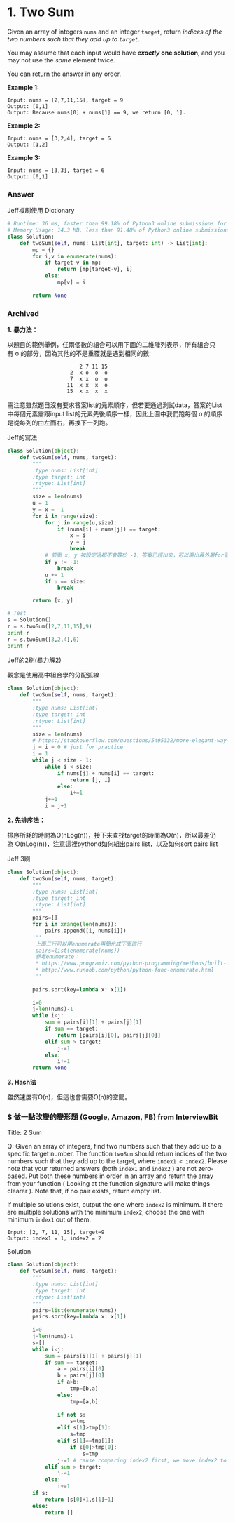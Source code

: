 # 1. Two Sum

Given an array of integers `nums` and an integer `target`, return *indices of the two numbers such that they add up to `target`*.

You may assume that each input would have ***exactly* one solution**, and you may not use the *same* element twice.

You can return the answer in any order.

**Example 1:**

```
Input: nums = [2,7,11,15], target = 9
Output: [0,1]
Output: Because nums[0] + nums[1] == 9, we return [0, 1].
```

**Example 2:**

```
Input: nums = [3,2,4], target = 6
Output: [1,2]
```

**Example 3:**

```
Input: nums = [3,3], target = 6
Output: [0,1]
```

### Answer

Jeff複刷使用 Dictionary

```python
# Runtime: 36 ms, faster than 99.18% of Python3 online submissions for Two Sum.
# Memory Usage: 14.3 MB, less than 91.48% of Python3 online submissions for Two Sum.
class Solution:
    def twoSum(self, nums: List[int], target: int) -> List[int]:
        mp = {}
        for i,v in enumerate(nums):
            if target-v in mp:
                return [mp[target-v], i]
            else:
                mp[v] = i
                
        return None
```

### Archived

**1. 暴力法：**

以題目的範例舉例，任兩個數的組合可以用下圖的二維陣列表示，所有組合只有 o 的部分，因為其他的不是重覆就是遇到相同的數:

```
                       2 7 11 15    
                    2  x o  o  o
                    7  x x  o  o
                   11  x x  x  o
                   15  x x  x  x
```

需注意雖然題目沒有要求答案list的元素順序，但若要通過測試data，答案的List中每個元素需跟input list的元素先後順序一樣，因此上圖中我們跑每個 o 的順序是從每列的由左而右，再換下一列跑。

Jeff的寫法

```python
class Solution(object):
    def twoSum(self, nums, target):
        """
        :type nums: List[int]
        :type target: int
        :rtype: List[int]
        """
        size = len(nums)
        u = 1
        y = x = -1
        for i in range(size):
            for j in range(u,size):
                if (nums[i] + nums[j]) == target:
                    x = i
                    y = j
                    break
            # 前面 x, y 被設定過都不會等於 -1，答案已經出來，可以跳出最外層for迴圈
            if y != -1:
                break
            u += 1
            if u == size:
                break

        return [x, y]

# Test
s = Solution()
r = s.twoSum([2,7,11,15],9)
print r
r = s.twoSum([3,2,4],6)
print r
```

Jeff的2刷(暴力解2)

觀念是使用高中組合學的分配弧線

```python
class Solution(object):
    def twoSum(self, nums, target):
        """
        :type nums: List[int]
        :type target: int
        :rtype: List[int]
        """
        size = len(nums)
        # https://stackoverflow.com/questions/5495332/more-elegant-way-of-declaring-multiple-variables-at-the-same-time
        j = i = 0 # just for practice
        i = 1
        while j < size - 1:
            while i < size:
                if nums[j] + nums[i] == target:
                    return [j, i]
                else:
                    i+=1
            j+=1
            i = j+1
```

**2. 先排序法：**

排序所耗的時間為O(nLog(n))，接下來查找target的時間為O(n)，所以最差仍為 O(nLog(n))，注意這裡pythond如何組出pairs list，以及如何sort pairs list

Jeff 3刷

```python
class Solution(object):
    def twoSum(self, nums, target):
        """
        :type nums: List[int]
        :type target: int
        :rtype: List[int]
        """
        pairs=[]
        for i in xrange(len(nums)):
            pairs.append([i, nums[i]])
        '''
         上面三行可以用enumerate再簡化成下面這行
         pairs=list(enumerate(nums))
         參考enumerate：
         * https://www.programiz.com/python-programming/methods/built-in/enumerate
         * http://www.runoob.com/python/python-func-enumerate.html
        '''
            
        pairs.sort(key=lambda x: x[1])
        
        i=0 
        j=len(nums)-1
        while i<j:
            sum = pairs[i][1] + pairs[j][1]
            if sum == target:
                return [pairs[i][0], pairs[j][0]]
            elif sum > target:
                j-=1
            else:
                i+=1
        return None
```

**3. Hash法**

雖然速度有O(n)，但這也會需要O(n)的空間。

### **$ 做一點改變的變形題 (Google, Amazon, FB) from InterviewBit**

Title: 2 Sum

Q: Given an array of integers, find two numbers such that they add up to a specific target number. The function `twoSum` should return indices of the two numbers such that they add up to the target, where `index1 < index2`. Please note that your returned answers (both `index1` and `index2` ) are not zero-based. Put both these numbers in order in an array and return the array from your function ( Looking at the function signature will make things clearer ). Note that, if no pair exists, return empty list.

If multiple solutions exist, output the one where `index2` is minimum. If there are multiple solutions with the minimum `index2`, choose the one with minimum `index1` out of them.

```
Input: [2, 7, 11, 15], target=9
Output: index1 = 1, index2 = 2
```

Solution

```python
class Solution(object):
    def twoSum(self, nums, target):
        """
        :type nums: List[int]
        :type target: int
        :rtype: List[int]
        """  
        pairs=list(enumerate(nums))
        pairs.sort(key=lambda x: x[1])
        
        i=0 
        j=len(nums)-1
        s=[]
        while i<j:
            sum = pairs[i][1] + pairs[j][1]
            if sum == target:
                a = pairs[i][0]
                b = pairs[j][0]
                if a>b:
                    tmp=[b,a]
                else:
                    tmp=[a,b]
                
                if not s:
                    s=tmp
                elif s[1]>tmp[1]:
                    s=tmp
                elif s[1]==tmp[1]:
                    if s[0]>tmp[0]:
                        s=tmp
                j-=1 # cause comparing index2 first, we move index2 to less for better result
            elif sum > target:
                j-=1
            else:
                i+=1
        if s:
            return [s[0]+1,s[1]+1]
        else:
            return []
```